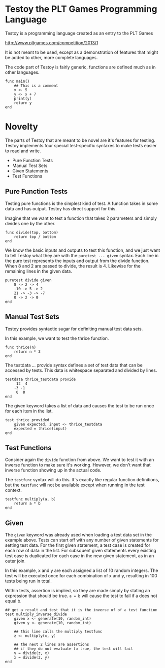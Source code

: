 
Testoy the PLT Games Programming Language
============

Testoy is a programming language created as an entry to the PLT Games

http://www.pltgames.com/competition/2013/1

It is not meant to be used, except as a demonstration of features that
might be added to other, more complete languages.

The code part of Testoy is fairly generic, functions are defined much as
in other languages.

```
func main()
    ## This is a comment
    x <- 5
    y <- x + 7
    print(y)
    return y
end
```


Novelty
=========

The parts of Testoy that are meant to be novel are it's features for testing.
Testoy implements four special test-specific syntaxes to make tests easier
to read and write.
* Pure Function Tests
* Manual Test Sets
* Given Statements
* Test Functions

Pure Function Tests
------

Testing pure functions is the simplest kind of test. A function takes in
some data and has output. Testoy has direct support for this.

Imagine that we want to test
a function that takes 2 parameters and simply divides one by the other.

```
func divide(top, bottom)
    return top / bottom
end
```

We know the basic inputs and outputs to test this function, and we just want
to tell Testoy what they are with the `puretest ... given` syntax.
Each line in the
pure test represents the inputs and output from the divide function.
When 8 and 2 are passed to divide, the result is 4. Likewise for the remaining
lines in the given data.

```
puretest divide given
	8 -> 2 -> 4
	-10 -> 5 -> 2
	21 -> -3 -> -7
	0 -> 2 -> 0
end
```

Manual Test Sets
------

Testoy provides syntactic sugar for definiting manual test data sets.

In this example, we want to test the thrice function.

```
func thrice(n)
    return n * 3
end
```

The testdata ... provide syntax defines a set of test data that can be
accessed by tests. This data is whitespace separated and divided by lines.

```
testdata thrice_testdata provide
     12  4
    -3 -1
     0  0
end
```

The given keyword takes a list of data and causes the test to be run once
for each item in the list.

```
test thrice_provided
	given expected, input <- thrice_testdata
	expected = thrice(input)
end
```

Test Functions
------

Consider again the `divide` function from above. We want to test it with
an inverse function to make sure it's working. However, we don't want that
inverse function showing up in the actual code.

The `testfunc` syntax will do this. It's exactly like regular function
definitions, but the `testfunc` will not be available except when running in
the test context.

```
testfunc multiply(a, b)
	return a * b
end
```

Given
------

The `given` keyword was already used when loading a test data set in the
example above. Tests can start off with any number of given statements
for setting test data. For the first given statement, a test case is
created for each row of data in the list. For subsquent given statements
every existing test case is duplicated for each case in the new given
statement, as in an outer join.

In this example, x and y are each assigned a list of 10 random integers. The
test will be executed once for each combination of x and y, resulting in
100 tests being run in total.

Within tests, assertion is implied, so they are made simply by stating
an expression that should be true. `a = b` will cause the test to fail
if a does not equal b.

```
## get a result and test that it is the inverse of of a test function
test multiply_inverse_divide
	given x <- generate(10, random_int)
	given y <- generate(10, random_int)

	## this line calls the multiply testfunc
	z <- multiply(x, y)

	## the next 2 lines are assertions
	## if they do not evaluate to true, the test will fail
	y = divide(z, x)
	x = divide(z, y)
end
```
